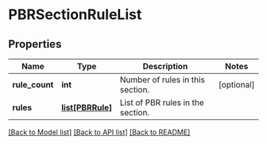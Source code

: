 # PBRSectionRuleList

## Properties
Name | Type | Description | Notes
------------ | ------------- | ------------- | -------------
**rule_count** | **int** | Number of rules in this section. | [optional] 
**rules** | [**list[PBRRule]**](PBRRule.md) | List of PBR rules in the section. | 

[[Back to Model list]](../README.md#documentation-for-models) [[Back to API list]](../README.md#documentation-for-api-endpoints) [[Back to README]](../README.md)

